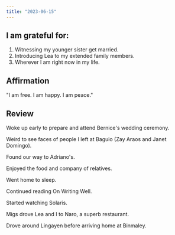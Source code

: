 ```yaml
---
title: "2023-06-15"
---
```

## I am grateful for:
1. Witnessing my younger sister get married.
2. Introducing Lea to my extended family members.
3. Wherever I am right now in my life.

## Affirmation

"I am free. I am happy. I am peace."

## Review

Woke up early to prepare and attend Bernice's wedding ceremony.

Weird to see faces of people I left at Baguio (Zay Araos and Janet Domingo).

Found our way to Adriano's.

Enjoyed the food and company of relatives.

Went home to sleep.

Continued reading On Writing Well.

Started watching Solaris.

Migs drove Lea and I to Naro, a superb restaurant.

Drove around Lingayen before arriving home at Binmaley.
